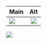 | Main        | Alt           |
| ------------- |:-------------:|
| <img src="https://lanyard.cnrad.dev/api/938557606820204625?idleMessage=Probably%20doing%20something%20else..." href="https://discord.com/users/938557606820204625" />      | <img src="https://lanyard.cnrad.dev/api/750781478991954031?hideDiscrim=true&idleMessage=Using%20My%20Main%20Account..." /> |

<!-- align="right" align="left" align="center" -->

<a href="https://github.com/ItsJustJoshDev">
  <img align="center" src="https://github-readme-stats.vercel.app/api/top-langs/?username=itsjustjoshdev&layout=compact&theme=dark" />
</a>
